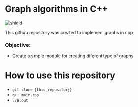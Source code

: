 # Graph algorithms in C++

![shield](https://img.shields.io/badge/license-MIT-green)

This github repository was created to implement graphs in cpp

### Objective:

* Create a simple module for creating diferent type of graphs

# How to use this repository

- ```git clone {this_repository}``` 
- ```g++ main.cpp```
- ```./a.out```
